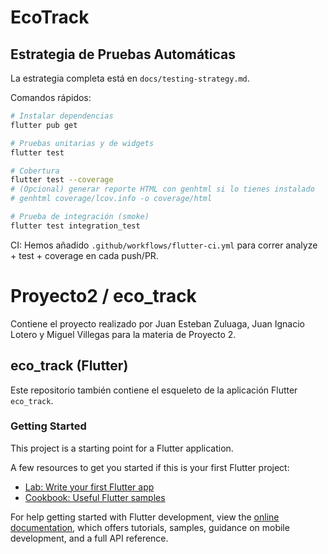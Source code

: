 # EcoTrack

## Estrategia de Pruebas Automáticas

La estrategia completa está en `docs/testing-strategy.md`.

Comandos rápidos:

```bash
# Instalar dependencias
flutter pub get

# Pruebas unitarias y de widgets
flutter test

# Cobertura
flutter test --coverage
# (Opcional) generar reporte HTML con genhtml si lo tienes instalado
# genhtml coverage/lcov.info -o coverage/html

# Prueba de integración (smoke)
flutter test integration_test
```

CI: Hemos añadido `.github/workflows/flutter-ci.yml` para correr analyze + test + coverage en cada push/PR.
# Proyecto2 / eco_track

Contiene el proyecto realizado por Juan Esteban Zuluaga, Juan Ignacio Lotero y Miguel Villegas para la materia de Proyecto 2.

## eco_track (Flutter)

Este repositorio también contiene el esqueleto de la aplicación Flutter `eco_track`.

### Getting Started

This project is a starting point for a Flutter application.

A few resources to get you started if this is your first Flutter project:

- [Lab: Write your first Flutter app](https://docs.flutter.dev/get-started/codelab)
- [Cookbook: Useful Flutter samples](https://docs.flutter.dev/cookbook)

For help getting started with Flutter development, view the
[online documentation](https://docs.flutter.dev/), which offers tutorials,
samples, guidance on mobile development, and a full API reference.
